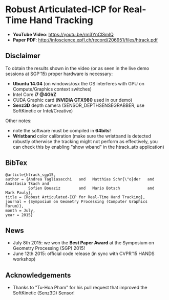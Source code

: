 # Robust Articulated-ICP for Real-Time Hand Tracking

- **YouTube Video**: https://youtu.be/rm3YnClSmIQ
- **Paper PDF**: http://infoscience.epfl.ch/record/206951/files/htrack.pdf

## Disclaimer
To obtain the results shown in the video (or as seen in the live demo sessions at SGP'15) proper hardware is necessary:
- **Ubuntu 14.04** (on windows/osx the OS interferes with GPU on Compute/Graphics context switches) 
- Intel Core **i7 @4GhZ**
- CUDA Graphic card (**NVIDIA GTX980** used in our demo)
- **Senz3D** depth camera (SENSOR_DEPTHSENSEGRABBER, use SoftKinetic or Intel/Creative)

Other notes:
- note the software must be compiled in **64bits**!
- **Wristband** color calibration (make sure the wristband is detected robustly otherwise the tracking might not perform as effectively, you can check this by enabling "show wband" in the htrack_atb application)

## BibTex
    @article{htrack_sgp15,
    author = {Andrea Tagliasacchi   and   Matthias Schr{\"o}der   and   Anastasia Tkach and 
              Sofien Bouaziz        and   Mario Botsch            and   Mark Pauly},
    title = {Robust Articulated-ICP for Real-Time Hand Tracking},
    journal = {Symposium on Geometry Processing (Computer Graphics Forum)},
    month = July,
    year = 2015}

## News
- July 8th 2015: we won the **Best Paper Award** at the Symposium on Geometry Processing (SGP) 2015!
- June 12th 2015: official code release (in sync with CVPR'15 HANDS workshop)

## Acknowledgements
- Thanks to "Tu-Hoa Pham" for his pull request that improved the SoftKinetic (Senz3D) Sensor! 

